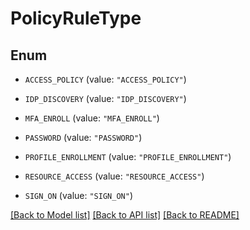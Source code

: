 # PolicyRuleType

## Enum


* `ACCESS_POLICY` (value: `"ACCESS_POLICY"`)

* `IDP_DISCOVERY` (value: `"IDP_DISCOVERY"`)

* `MFA_ENROLL` (value: `"MFA_ENROLL"`)

* `PASSWORD` (value: `"PASSWORD"`)

* `PROFILE_ENROLLMENT` (value: `"PROFILE_ENROLLMENT"`)

* `RESOURCE_ACCESS` (value: `"RESOURCE_ACCESS"`)

* `SIGN_ON` (value: `"SIGN_ON"`)


[[Back to Model list]](../README.md#documentation-for-models) [[Back to API list]](../README.md#documentation-for-api-endpoints) [[Back to README]](../README.md)


